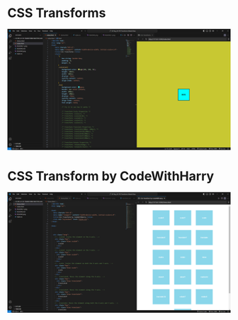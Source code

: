 # CSS Transforms

![Alt text](README_IMGS/README.png)

# CSS Transform by CodeWithHarry

![Alt text](README_IMGS/README-1.png)